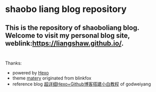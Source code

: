 # shaobo liang blog repository

This is the repository of shaoboliang blog.   
Welcome to visit my personal blog site, weblink:https://liangshaw.github.io/.  
<br>
---
Thanks:
- powered by [Hexo](https://hexo.io/)
- theme [matery](https://github.com/blinkfox/hexo-theme-matery) originated from blinkfox
- reference blog [超详细Hexo+Github博客搭建小白教程](https://zhuanlan.zhihu.com/p/35668237) of godweiyang
